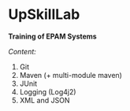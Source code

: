 # UpSkillLab

**Training of EPAM Systems**

_Content:_
1. Git
2. Maven
 (+ multi-module maven)
3. JUnit
4. Logging (Log4j2)
5. XML and JSON